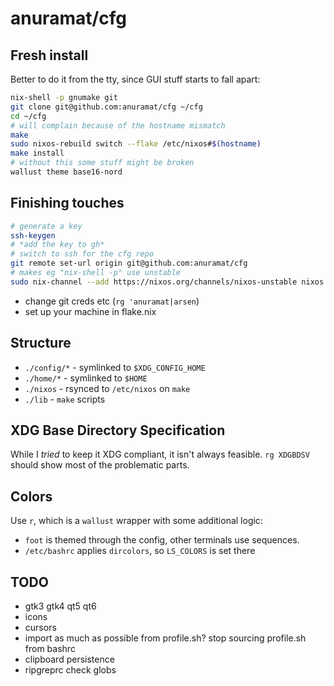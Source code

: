 # anuramat/cfg

## Fresh install

Better to do it from the tty, since GUI stuff starts to fall apart:
```bash
nix-shell -p gnumake git
git clone git@github.com:anuramat/cfg ~/cfg
cd ~/cfg
# will complain because of the hostname mismatch
make
sudo nixos-rebuild switch --flake /etc/nixos#$(hostname)
make install
# without this some stuff might be broken
wallust theme base16-nord
```

## Finishing touches

```bash
# generate a key
ssh-keygen
# *add the key to gh*
# switch to ssh for the cfg repo
git remote set-url origin git@github.com:anuramat/cfg
# makes eg "nix-shell -p" use unstable
sudo nix-channel --add https://nixos.org/channels/nixos-unstable nixos
```

- change git creds etc (`rg 'anuramat|arsen`)
- set up your machine in flake.nix

## Structure

- `./config/*` - symlinked to `$XDG_CONFIG_HOME`
- `./home/*` - symlinked to `$HOME`
- `./nixos` - rsynced to `/etc/nixos` on `make`
- `./lib` - `make` scripts

## XDG Base Directory Specification

While I *tried* to keep it XDG compliant, it isn't always feasible. `rg XDGBDSV`
should show most of the problematic parts.

## Colors

Use `r`, which is a `wallust` wrapper with some additional logic:
- `foot` is themed through the config, other terminals use sequences.
- `/etc/bashrc` applies `dircolors`, so `LS_COLORS` is set there

## TODO

- gtk3 gtk4 qt5 qt6
- icons
- cursors
- import as much as possible from profile.sh? stop sourcing profile.sh from
  bashrc
- clipboard persistence
- ripgreprc check globs
